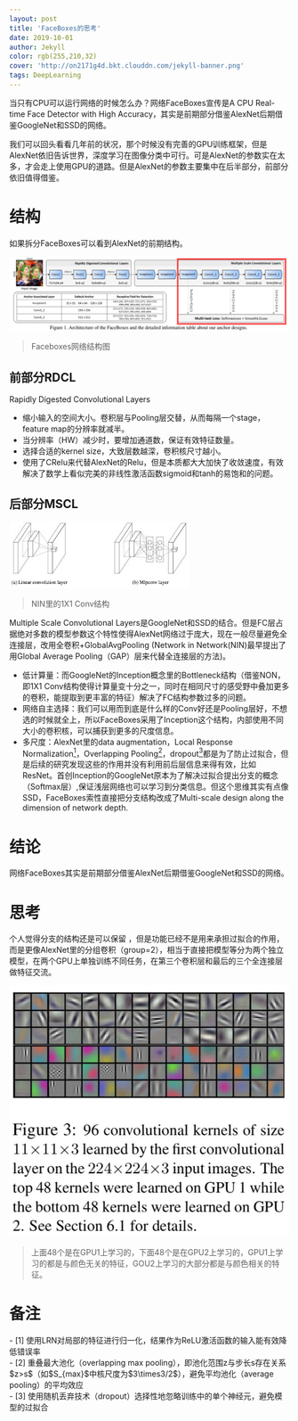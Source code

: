 ```yaml
---
layout: post
title: 'FaceBoxes的思考'
date: 2019-10-01
author: Jekyll
color: rgb(255,210,32)
cover: 'http://on2171g4d.bkt.clouddn.com/jekyll-banner.png'
tags: DeepLearning
---
```


当只有CPU可以运行网络的时候怎么办？网络FaceBoxes宣传是A CPU Real-time Face Detector with High Accuracy，其实是前期部分借鉴AlexNet后期借鉴GoogleNet和SSD的网络。

我们可以回头看看几年前的状况，那个时候没有完善的GPU训练框架，但是AlexNet依旧告诉世界，深度学习在图像分类中可行。可是AlexNet的参数实在太多，才会走上使用GPU的道路。但是AlexNet的参数主要集中在后半部分，前部分依旧值得借鉴。

# 结构
如果拆分FaceBoxes可以看到AlexNet的前期结构。

![caption](https://github.com/Hummmm/Hummmm.github.io/blob/master/_posts/2019-10-01-Faceboxes/faceboxes.png?raw=true)
> Faceboxes网络结构图

## 前部分RDCL

Rapidly Digested Convolutional Layers
- 缩小输入的空间大小。卷积层与Pooling层交替，从而每隔一个stage，feature map的分辨率就减半。
- 当分辨率（HW）减少时，要增加通道数，保证有效特征数量。
- 选择合适的kernel size，大致层数越深，卷积核尺寸越小。
- 使用了CRelu来代替AlexNet的Relu，但是本质都大大加快了收敛速度，有效解决了数学上看似完美的非线性激活函数sigmoid和tanh的易饱和的问题。

## 后部分MSCL

![caption](https://github.com/Hummmm/Hummmm.github.io/blob/master/_posts/2019-10-01-Faceboxes/nin.jpg?raw=true)

> NIN里的1X1 Conv结构

Multiple Scale Convolutional Layers是GoogleNet和SSD的结合。但是FC层占据绝对多数的模型参数这个特性使得AlexNet网络过于庞大，现在一般尽量避免全连接层，改用全卷积+GlobalAvgPooling (Network in Network(NIN)最早提出了用Global Average Pooling（GAP）层来代替全连接层的方法)。
- 低计算量：而GoogleNet的Inception概念里的Bottleneck结构（借鉴NON，即1X1 Conv结构使得计算量变十分之一，同时在相同尺寸的感受野中叠加更多的卷积，能提取到更丰富的特征）解决了FC结构参数过多的问题。
- 网络自主选择：我们可以用而到底是什么样的Conv好还是Pooling层好，不想选的时候就全上，所以FaceBoxes采用了Inception这个结构，内部使用不同大小的卷积核，可以捕获到更多的尺度信息。
- 多尺度：AlexNet里的data augmentation，Local Response Normalization[<sup>1</sup>](#refer-anchor-1)，Overlapping Pooling[<sup>2</sup>](#refer-anchor-2)，dropout[<sup>3</sup>](#refer-anchor-3)都是为了防止过拟合，但是后续的研究发现这些的作用并没有利用前后层信息来得有效，比如ResNet。首创Inception的GoogleNet原本为了解决过拟合提出分支的概念（Softmax层）,保证浅层网络也可以学习到分类信息。但这个思维其实有点像SSD，FaceBoxes索性直接把分支结构改成了Multi-scale design along the dimension of network depth.

# 结论

网络FaceBoxes其实是前期部分借鉴AlexNet后期借鉴GoogleNet和SSD的网络。

# 思考

个人觉得分支的结构还是可以保留 ，但是功能已经不是用来承担过拟合的作用，而是更像AlexNet里的分组卷积（group=2），相当于直接把模型等分为两个独立模型，在两个GPU上单独训练不同任务，在第三个卷积层和最后的三个全连接层做特征交流。

![caption](https://github.com/Hummmm/Hummmm.github.io/blob/master/_posts/2019-10-01-Faceboxes/alex.jpg?raw=true)
> 上面48个是在GPU1上学习的，下面48个是在GPU2上学习的，GPU1上学习的都是与颜色无关的特征，GOU2上学习的大部分都是与颜色相关的特征。

# 备注

<div id="refer-anchor-1"></div>
- [1] 使用LRN对局部的特征进行归一化，结果作为ReLU激活函数的输入能有效降低错误率
<div id="refer-anchor-2"></div>
- [2] 重叠最大池化（overlapping max pooling），即池化范围z与步长s存在关系$z>s$（如$S_{max}$中核尺度为$3\times3/2$），避免平均池化（average pooling）的平均效应
<div id="refer-anchor-3"></div>
- [3] 使用随机丢弃技术（dropout）选择性地忽略训练中的单个神经元，避免模型的过拟合
